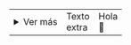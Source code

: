 <table>
  <tr>
    <td>
      <details>
        <summary>Ver más</summary>
        Línea 1<br>
        Línea 2
      </details>
    </td>
    <td>Texto<br>extra</td>
    <td>Hola<br>👋</td>
  </tr>
</table>
